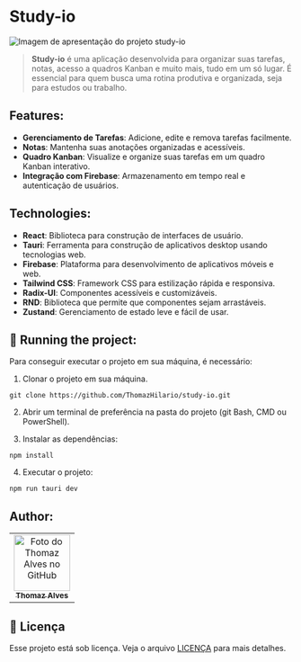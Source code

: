 # Study-io

<img src="assets/imagem_de_apresentacao.png" alt="Imagem de apresentação do projeto study-io">

> **Study-io** é uma aplicação desenvolvida para organizar suas tarefas, notas, acesso a quadros Kanban e muito mais, tudo em um só lugar. É essencial para quem busca uma rotina produtiva e organizada, seja para estudos ou trabalho.

## Features:

- **Gerenciamento de Tarefas**: Adicione, edite e remova tarefas facilmente.
- **Notas**: Mantenha suas anotações organizadas e acessíveis.
- **Quadro Kanban**: Visualize e organize suas tarefas em um quadro Kanban interativo.
- **Integração com Firebase**: Armazenamento em tempo real e autenticação de usuários.

## Technologies:

- **React**: Biblioteca para construção de interfaces de usuário.
- **Tauri**: Ferramenta para construção de aplicativos desktop usando tecnologias web.
- **Firebase**: Plataforma para desenvolvimento de aplicativos móveis e web.
- **Tailwind CSS**: Framework CSS para estilização rápida e responsiva.
- **Radix-UI**: Componentes acessíveis e customizáveis.
- **RND**: Biblioteca que permite que componentes sejam arrastáveis.
- **Zustand**: Gerenciamento de estado leve e fácil de usar.

## 🚀 Running the project: 

Para conseguir executar o projeto em sua máquina, é necessário:

1. Clonar o projeto em sua máquina.

```
git clone https://github.com/ThomazHilario/study-io.git
```

2. Abrir um terminal de preferência na pasta do projeto (git Bash, CMD ou PowerShell).

3. Instalar as dependências:
```
npm install
```

4. Executar o projeto:
```
npm run tauri dev
```

## Author:

<table>
  <tr>
    <td align="center">
      <a href="https://github.com/ThomazHilario" title="Repositório do Thomaz Alves">
        <img src="https://avatars.githubusercontent.com/u/72676393?v=4" width="100px;" alt="Foto do Thomaz Alves no GitHub"/><br>
        <sub>
          <b>Thomaz Alves</b>
        </sub>
      </a>
    </td>
  </tr>
</table>

## 📝 Licença

Esse projeto está sob licença. Veja o arquivo [LICENÇA](LICENSE) para mais detalhes.